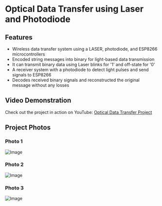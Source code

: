 # Optical Data Transfer using Laser and Photodiode

## Features
- Wireless data transfer system using a LASER, photodiode, and ESP8266 microcontrollers
- Encoded string messages into binary for light-based data transmission
- It can transmit binary data using Laser blinks for '1' and off-state for '0'
- A receiver system with a photodiode to detect light pulses and send signals to ESP8266
- Decodes received binary signals and reconstructed the original message without any losses

## Video Demonstration
Check out the project in action on YouTube:
[Optical Data Transfer Project](https://www.youtube.com/watch?v=E2X5b_0emn8&list=LL&index=2)


## Project Photos
### Photo 1
![Image](https://github.com/user-attachments/assets/a2b9c7d8-e6e7-410c-b544-ee012e323fc6)

### Photo 2
![Image](https://github.com/user-attachments/assets/53b3ea98-46c8-4d10-b0f4-942ef7500ec3)

### Photo 3
![Image](https://github.com/user-attachments/assets/988ad37c-f8b7-4a1d-90ed-3edd9e38fa15)



